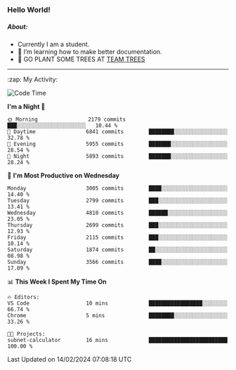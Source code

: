 ### Hello World!

##### About:
- Currently I am a student.
- 🌱 I’m learning how to make better documentation.
- 🌱 GO PLANT SOME TREES AT [TEAM TREES](https://teamtrees.org/)

---
  <summary>:zap: My Activity:</summary>
  
<!--START_SECTION:waka-->
![Code Time](http://img.shields.io/badge/Code%20Time-1%2C280%20hrs%2016%20mins-blue)

**I'm a Night 🦉** 

```text
🌞 Morning                2179 commits        ███░░░░░░░░░░░░░░░░░░░░░░   10.44 % 
🌆 Daytime                6841 commits        ████████░░░░░░░░░░░░░░░░░   32.78 % 
🌃 Evening                5955 commits        ███████░░░░░░░░░░░░░░░░░░   28.54 % 
🌙 Night                  5893 commits        ███████░░░░░░░░░░░░░░░░░░   28.24 % 
```
📅 **I'm Most Productive on Wednesday** 

```text
Monday                   3005 commits        ████░░░░░░░░░░░░░░░░░░░░░   14.40 % 
Tuesday                  2799 commits        ███░░░░░░░░░░░░░░░░░░░░░░   13.41 % 
Wednesday                4810 commits        ██████░░░░░░░░░░░░░░░░░░░   23.05 % 
Thursday                 2699 commits        ███░░░░░░░░░░░░░░░░░░░░░░   12.93 % 
Friday                   2115 commits        ███░░░░░░░░░░░░░░░░░░░░░░   10.14 % 
Saturday                 1874 commits        ██░░░░░░░░░░░░░░░░░░░░░░░   08.98 % 
Sunday                   3566 commits        ████░░░░░░░░░░░░░░░░░░░░░   17.09 % 
```


📊 **This Week I Spent My Time On** 

```text
🔥 Editors: 
VS Code                  10 mins             █████████████████░░░░░░░░   66.74 % 
Chrome                   5 mins              ████████░░░░░░░░░░░░░░░░░   33.26 % 

🐱‍💻 Projects: 
subnet-calculator        16 mins             █████████████████████████   100.00 % 
```


 Last Updated on 14/02/2024 07:08:18 UTC
<!--END_SECTION:waka-->
